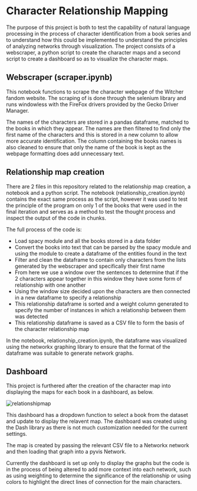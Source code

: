 # Character Relationship Mapping

The purpose of this project is both to test the capability of natural language processing in the process of character identification from a book series and to understand how this could be implemented to understand the principles of analyzing networks through visualization. The project consists of a webscraper, a python script to create the character maps and a second script to create a dashboard so as to visualize the character maps.

## Webscraper (scraper.ipynb)

This notebook functions to scrape the character webpage of the Witcher fandom website. The scraping of is done through the selenium library and runs windowless with the FireFox drivers provided by the Gecko Driver Manager. 

The names of the characters are stored in a pandas dataframe, matched to the books in which they appear. The names are then filtered to find only the first name of the characters and this is stored in a new column to allow more accurate identification. The column containing the books names is also cleaned to ensure that only the name of the book is kept as the webpage formatting does add unnecessary text.

## Relationship map creation
There are 2 files in this repository related to the relationship map creation, a notebook and a python script. The notebook (relationship_creation.ipynb) contains the exact same process as the script, however it was used to test the principle of the program on only 1 of the books that were used in the final iteration and serves as a method to test the thought process and inspect the output of the code in chunks.

The full process of the code is:
- Load spacy module and all the books stored in a data folder
- Convert the books into text that can be parsed by the spacy module and using the module to create a dataframe of the entities found in the text
- Filter and clean the dataframe to contain only characters from the lists generated by the webscraper and specifically their first name
- From here we use a window over the sentences to determine that if the 2 characters appear together in this window they have some form of relationship with one another
- Using the window size decided upon the characters are then connected in a new dataframe to specify a relationship
- This relationship dataframe is sorted and a weight column generated to specify the number of instances in which a relationship between them was detected
- This relationship dataframe is saved as a CSV file to form the basis of the character relationship map

In the notebook, relationship_creation.ipynb, the dataframe was visualized using the networkx graphing library to ensure that the format of the dataframe was suitable to generate network graphs.

## Dashboard

This project is furthered after the creation of the character map into displaying the maps for each book in a dashboard, as below.

![relationshipmap](https://github.com/jontyj23/Character-Relationship-Mapping/assets/140620283/287f6f44-c547-4bc9-b40c-64ee7c971f2e)

This dashboard has a dropdown function to select a book from the dataset and update to display the relavent map. The dashboard was created using the Dash library as there is not much customization needed for the current settings.

The map is created by passing the relevant CSV file to a Networkx network and then loading that graph into a pyvis Network.

Currently the dashboard is set up only to display the graphs but the code is in the process of being altered to add more context into each network, such as using weighting to determine the significance of the relationship or using colors to highlight the direct lines of connection for the main characters.
